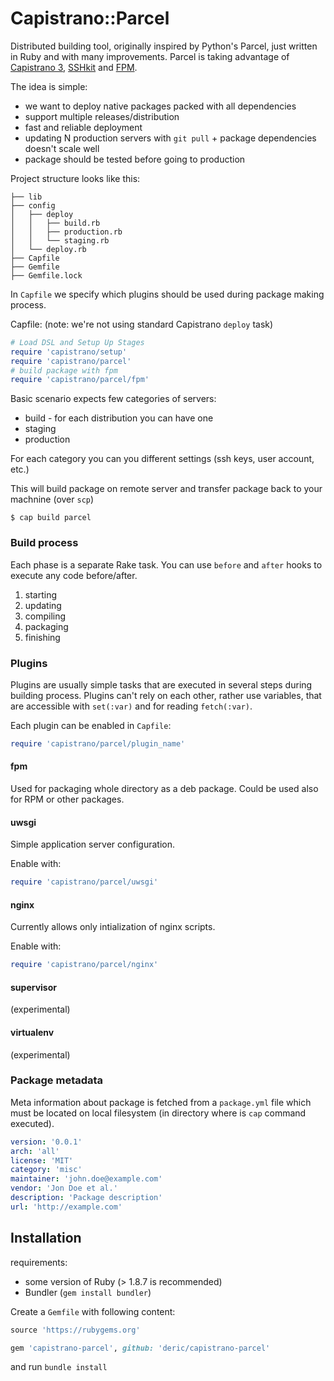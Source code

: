 # Capistrano::Parcel

Distributed building tool, originally inspired by Python's Parcel, just written in Ruby and with many improvements. Parcel is taking advantage of [Capistrano 3](https://github.com/capistrano/capistrano), [SSHkit](https://github.com/capistrano/sshkit) and [FPM](https://github.com/jordansissel/fpm).

The idea is simple:

  * we want to deploy native packages packed with all dependencies
  * support multiple releases/distribution
  * fast and reliable deployment
  * updating N production servers with `git pull` + package dependencies doesn't scale well
  * package should be tested before going to production


Project structure looks like this:

```
├── lib
├── config
│   ├── deploy
│   │   ├── build.rb
│   │   ├── production.rb
│   │   └── staging.rb
│   └── deploy.rb
├── Capfile
├── Gemfile
├── Gemfile.lock

```
In `Capfile` we specify which plugins should be used during package making process.

Capfile: (note: we're not using standard Capistrano `deploy` task)
```ruby
# Load DSL and Setup Up Stages
require 'capistrano/setup'
require 'capistrano/parcel'
# build package with fpm
require 'capistrano/parcel/fpm'
```

Basic scenario expects few categories of servers:

  * build - for each distribution you can have one
  * staging
  * production

For each category you can you different settings (ssh keys, user account, etc.)

This will build package on remote server and transfer package back to your machnine (over `scp`)

```
$ cap build parcel
```

### Build process

Each phase is a separate Rake task. You can use `before` and `after` hooks to execute any code before/after.

 1. starting
 2. updating
 3. compiling
 4. packaging
 5. finishing


### Plugins

Plugins are usually simple tasks that are executed in several steps during building process. Plugins can't rely on each other, rather use variables, that are accessible with `set(:var)` and for reading `fetch(:var)`.

Each plugin can be enabled in `Capfile`:

```ruby
require 'capistrano/parcel/plugin_name'
```

#### fpm

Used for packaging whole directory as a deb package. Could be used also for RPM or other packages.

#### uwsgi

Simple application server configuration.

Enable with:

```ruby
require 'capistrano/parcel/uwsgi'
```

#### nginx

Currently allows only intialization of nginx scripts.

Enable with:

```ruby
require 'capistrano/parcel/nginx'
```
#### supervisor

(experimental)

#### virtualenv

(experimental)


### Package metadata

Meta information about package is fetched from a `package.yml` file which must be located on local filesystem (in directory where is `cap` command executed).

```yml
version: '0.0.1'
arch: 'all'
license: 'MIT'
category: 'misc'
maintainer: 'john.doe@example.com'
vendor: 'Jon Doe et al.'
description: 'Package description'
url: 'http://example.com'
```


## Installation

requirements:

  * some version of Ruby (> 1.8.7 is recommended)
  * Bundler (`gem install bundler`)

Create a `Gemfile` with following content:

```ruby
source 'https://rubygems.org'

gem 'capistrano-parcel', github: 'deric/capistrano-parcel'
```

and run `bundle install`
